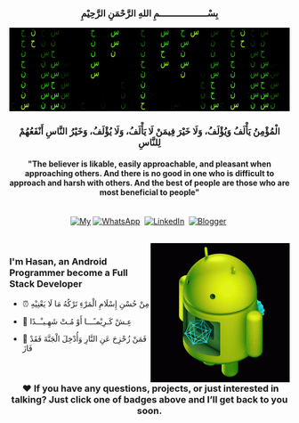 <p>
  <h3 align="center"><b>بِسْــــــــــــــــــمِ اللهِ الرَّحْمَنِ الرَّحِيْمِ</b></h3>
</p>

<div>
<img src="https://raw.githubusercontent.com/CreatorB/creatorb/main/creatorbe-hasanbasri-matrix.gif" width="1084" height="150"/>
</div>

<p>
  <h3 align="center"><b>الْمُؤْمِنُ يَأْلَفُ وَيُؤْلَفُ، وَلَا خَيْرَ فِيمَنْ لَا يَأْلَفُ، وَلَا يُؤْلَفُ، وَخَيْرُ النَّاسِ أَنْفَعُهُمْ لِلنَّاسِ</b></h3>
</p>

<p>
  <h4 align="center">"The believer is likable, easily approachable, and pleasant when approaching others. And there is no good in one who is difficult to approach and harsh with others. <b>And the best of people are those who are most beneficial to people</b>"</h4>
</p>

<p align="center">
<br>
<a href="https://creatorb.github.io/" target="_blank"><img alt="My" src="https://img.shields.io/website?style=for-the-badge&up_message=Portfolio&url=https%3A%2F%2Fcreatorb.github.io%2F"></a>
<a href="https://wa.me/6285156081434" target="_blank"><img src="https://img.shields.io/badge/WhatsApp-25D366?style=for-the-badge&logo=whatsapp&logoColor=white" alt="WhatsApp" /></a>&nbsp;
<a href="https://www.linkedin.com/in/creatorbe/" target="_blank"><img src="https://img.shields.io/badge/linkedin-%230077B5.svg?&style=for-the-badge&logo=linkedin&logoColor=white" alt="LinkedIn" /></a>&nbsp;
<a href="https://situbondoprogrammer.blogspot.com/" target="_blank"><img src="https://img.shields.io/badge/Blogger-FF5722?style=for-the-badge&logo=blogger&logoColor=white" alt="Blogger" /></a>&nbsp;
</p>

<br>

<img align="right" height="250px" alt="android developer" src="https://raw.githubusercontent.com/CreatorB/creatorb/main/creatorbe-android-recovery.gif" />

### I'm Hasan, an Android Programmer become a Full Stack Developer

- ⏰ مِنْ حُسْنِ إِسْلَامِ الْمَرْءِ تَرْكُهُ مَا لَا يَعْنِيْهِ

- 🌱 عِـشْ كَـرِيْمـًـــا أَوْ مُـتْ شَهِـيـْــدًا

- 🥅 فَمَنْ زُحْزِحَ عَنِ النَّارِ وَأُدْخِلَ الْجَنَّةَ فَقَدْ فَازَ

<br>

<div align="center">
<h3 align="center">&nbsp;❤️&nbsp;If you have any questions, projects, or just interested in talking? Just click one of badges above and I’ll get back to you soon.</h3>
